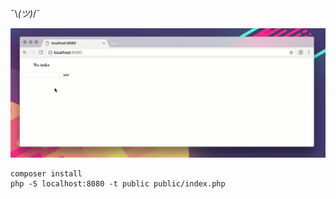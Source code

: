 ¯\\_(ツ)_/¯

![demo](demo.gif)

```
composer install
php -S localhost:8080 -t public public/index.php
```
